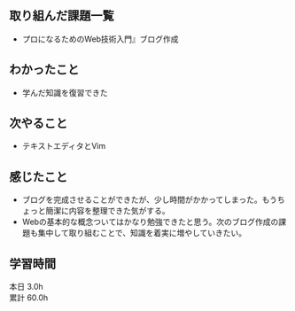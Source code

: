 ## 取り組んだ課題一覧
- プロになるためのWeb技術入門』ブログ作成
## わかったこと
- 学んだ知識を復習できた
## 次やること
- テキストエディタとVim
## 感じたこと
- ブログを完成させることができたが、少し時間がかかってしまった。もうちょっと簡潔に内容を整理できた気がする。
- Webの基本的な概念ついてはかなり勉強できたと思う。次のブログ作成の課題も集中して取り組むことで、知識を着実に増やしていきたい。
## 学習時間
本日 3.0h  
累計 60.0h
